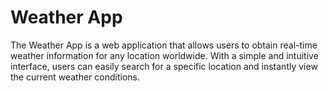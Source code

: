 # Weather App
The Weather App is a web application that allows users to obtain real-time weather information for any location worldwide. With a simple and intuitive interface, users can easily search for a specific location and instantly view the current weather conditions.